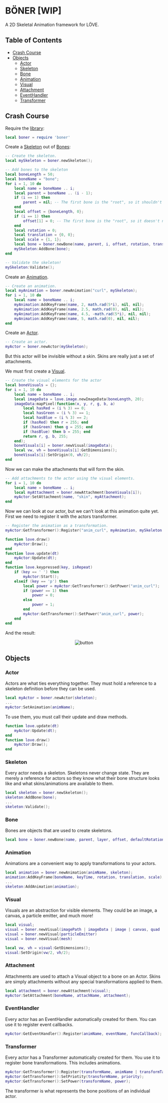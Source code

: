 # BÖNER [WIP]

A 2D Skeletal Animation framework for LÖVE.

## Table of Contents

* [Crash Course](#crash-course)
* [Objects](#objects)
  * [Actor](#actor)
  * [Skeleton](#skeleton)
  * [Bone](#bone)
  * [Animation](#animation)
  * [Visual](#visual)
  * [Attachment](#attachment)
  * [EventHandler](#event-handler)
  * [Transformer](#transformer)

## Crash Course

Require the [library](https://github.com/GeekWithALife/boner/tree/master/game/boner):

```lua
local boner = require 'boner'
```

Create a [Skeleton](#skeleton) out of [Bones](#bone):

```lua
-- Create the skeleton.
local mySkeleton = boner.newSkeleton();

-- Add bones to the skeleton
local boneLength = 50;
local boneName = "bone";
for i = 1, 10 do
	local name = boneName .. i;
	local parent = boneName .. (i - 1);
	if (i == 1) then
		parent = nil; -- The first bone is the "root", so it shouldn't have a parent.
	end
	local offset = {boneLength, 0};
	if (i == 1) then
		offset[1] = 0; -- The first bone is the "root", so it doesn't need an offset.
	end
	local rotation = 0;
	local translation = {0, 0};
	local scale = {1, 1};
	local bone = boner.newBone(name, parent, i, offset, rotation, translation, scale);
	mySkeleton:AddBone(bone);
end

-- Validate the skeleton!
mySkeleton:Validate();
```

Create an [Animation](#animation).

```lua
-- Create an animation.
local myAnimation = boner.newAnimation("curl", mySkeleton);
for i = 1, 10 do
	local name = boneName .. i;
	myAnimation:AddKeyFrame(name, 2, math.rad(5*i), nil, nil);
	myAnimation:AddKeyFrame(name, 2.5, math.rad(0), nil, nil);
	myAnimation:AddKeyFrame(name, 4.5, -math.rad(5*i), nil, nil);
	myAnimation:AddKeyFrame(name, 5, math.rad(0), nil, nil);
end
```

Create an [Actor](#actor).

```lua
-- Create an actor.
myActor = boner.newActor(mySkeleton);
```

But this actor will be invisible without a skin. Skins are really just a set of attachments.

We must first create a [Visual](#visual).

```lua
-- Create the visual elements for the actor
local boneVisuals = {};
for i = 1, 10 do
	local name = boneName .. i;
	local imageData = love.image.newImageData(boneLength, 20);
	imageData:mapPixel(function(x, y, r, g, b, a) 
		local hasRed = (i % 3) == 0;
		local hasGreen = (i % 3) == 1;
		local hasBlue = (i % 3) == 2;
		if (hasRed) then r = 255; end
		if (hasGreen) then g = 255; end
		if (hasBlue) then b = 255; end
		return r, g, b, 255;
	end);
	boneVisuals[i] = boner.newVisual(imageData);
	local vw, vh = boneVisuals[i]:GetDimensions();
	boneVisuals[i]:SetOrigin(0, vh/2);
end
```

Now we can make the attachments that will form the skin.

```lua
-- Add attachments to the actor using the visual elements.
for i = 1, 10 do
	local name = boneName .. i;
	local myAttachment = boner.newAttachment(boneVisuals[i]);
	myActor:SetAttachment(name, "skin", myAttachment);
end
```

Now we can look at our actor, but we can't look at this animation quite yet. First we need to register it with the actors transformer.

```lua
-- Register the animation as a transformation.
myActor:GetTransformer():Register("anim_curl", myAnimation, mySkeleton:GetBoneTree("bone1"));
```

```lua
function love.draw()
	myActor:Draw();
end
function love.update(dt)
	myActor:Update(dt);
end
function love.keypressed(key, isRepeat)
	if (key == ' ') then
		myActor:Start();
	elseif (key == 'p') then
		local power = myActor:GetTransformer():GetPower("anim_curl");
		if (power == 1) then
			power = 0;
		else 
			power = 1;
		end
		myActor:GetTransformer():SetPower("anim_curl", power);
	end
end
```

And the result:

<p align="center">
  <img src="https://github.com/geekwithalife/boner/blob/master/images/basic.gif?raw=true" alt="button"/>
</p>

## Objects

### Actor

Actors are what ties everything together.  They must hold a reference to a skeleton definition before they can be used.

```lua
local myActor = boner.newActor(skeleton);
...
myActor:SetAnimation(animName);
```

To use them, you must call their update and draw methods.

```lua
function love.update(dt)
	myActor:Update(dt);
end
function love.draw()
	myActor:Draw();
end
```

### Skeleton

Every actor needs a skeleton.  Skeletons never change state.  They are merely a reference for actors so they know what their bone structure looks like and what skins/animations are available to them.

```lua
local skeleton = boner.newSkeleton();
skeleton:AddBone(bone);
...
skeleton:Validate();
```

### Bone

Bones are objects that are used to create skeletons.

```lua
local bone = boner.newBone(name, parent, layer, offset, defaultRotation, defaultTranslation, defaultScale);
```

### Animation

Animations are a convenient way to apply transformations to your actors.

```lua
local animation = boner.newAnimation(animName, skeleton);
animation:AddKeyFrame(boneName, keyTime, rotation, translation, scale);
...
skeleton:AddAnimation(animation);
```

### Visual

Visuals are an abstraction for visible elements. They could be an image, a canvas, a particle emitter, and much more!

```lua
local visual;
visual = boner.newVisual(imagePath | imageData | image | canvas, quad | x, y, w, h)
visual = boner.newVisual(particleEmitter)
visual = boner.newVisual(mesh)

local vw, vh = visual:GetDimensions();
visual:SetOrigin(vw/2, vh/2);
```

### Attachment

Attachments are used to attach a Visual object to a bone on an Actor. Skins are simply attachments without any special transformations applied to them.

```lua
local attachment = boner.newAttachment(visual);
myActor:SetAttachment(boneName, attachName, attachment);
```

### EventHandler

Every actor has an EventHandler automatically created for them. You can use it to register event callbacks.

```lua
myActor:GetEventHandler():Register(animName, eventName, funcCallback);
```

### Transformer

Every actor has a Transformer automatically created for them. You use it to register bone transformations. This includes animations.

```lua
myActor:GetTransformer():Register(transformName, animName | transformTable | transformFunc, boneMask);
myActor:GetTransformer():SetPriotity(transformName, priority);
myActor:GetTransformer():SetPower(transformName, power);
```

The transformer is what represents the bone positions of an individual actor.
